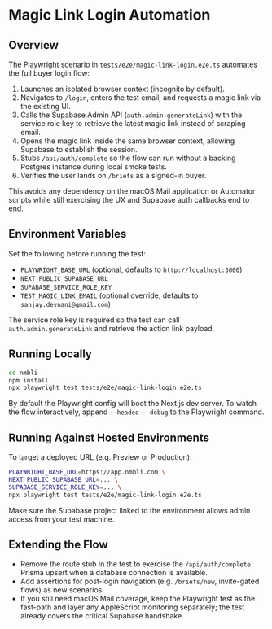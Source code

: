 # Magic Link Login Automation

## Overview

The Playwright scenario in `tests/e2e/magic-link-login.e2e.ts` automates the full buyer login flow:

1. Launches an isolated browser context (incognito by default).
2. Navigates to `/login`, enters the test email, and requests a magic link via the existing UI.
3. Calls the Supabase Admin API (`auth.admin.generateLink`) with the service role key to retrieve the latest magic link instead of scraping email.
4. Opens the magic link inside the same browser context, allowing Supabase to establish the session.
5. Stubs `/api/auth/complete` so the flow can run without a backing Postgres instance during local smoke tests.
6. Verifies the user lands on `/briefs` as a signed-in buyer.

This avoids any dependency on the macOS Mail application or Automator scripts while still exercising the UX and Supabase auth callbacks end to end.

## Environment Variables

Set the following before running the test:

- `PLAYWRIGHT_BASE_URL` (optional, defaults to `http://localhost:3000`)
- `NEXT_PUBLIC_SUPABASE_URL`
- `SUPABASE_SERVICE_ROLE_KEY`
- `TEST_MAGIC_LINK_EMAIL` (optional override, defaults to `sanjay.devnani@gmail.com`)

The service role key is required so the test can call `auth.admin.generateLink` and retrieve the action link payload.

## Running Locally

```bash
cd nmbli
npm install
npx playwright test tests/e2e/magic-link-login.e2e.ts
```

By default the Playwright config will boot the Next.js dev server. To watch the flow interactively, append `--headed --debug` to the Playwright command.

## Running Against Hosted Environments

To target a deployed URL (e.g. Preview or Production):

```bash
PLAYWRIGHT_BASE_URL=https://app.nmbli.com \
NEXT_PUBLIC_SUPABASE_URL=... \
SUPABASE_SERVICE_ROLE_KEY=... \
npx playwright test tests/e2e/magic-link-login.e2e.ts
```

Make sure the Supabase project linked to the environment allows admin access from your test machine.

## Extending the Flow

- Remove the route stub in the test to exercise the `/api/auth/complete` Prisma upsert when a database connection is available.
- Add assertions for post-login navigation (e.g. `/briefs/new`, invite-gated flows) as new scenarios.
- If you still need macOS Mail coverage, keep the Playwright test as the fast-path and layer any AppleScript monitoring separately; the test already covers the critical Supabase handshake.
